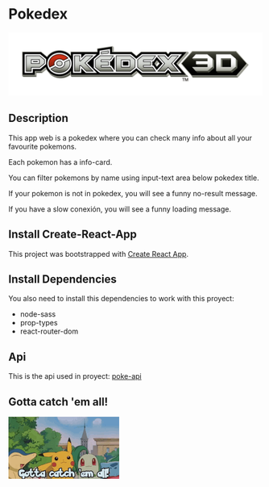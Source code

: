 # Pokedex
![pokedex](./src/images/Pokedex_3D.png)

## Description

This app web is a pokedex where you can check many info about all your favourite pokemons.

Each pokemon has a info-card.

You can filter pokemons by name using input-text area below pokedex title.

If your pokemon is not in pokedex, you will see a funny no-result message.

If you have a slow conexión, you will see a funny loading message.


## Install Create-React-App

This project was bootstrapped with [Create React App](https://github.com/facebook/create-react-app).

## Install Dependencies
You also need to install this dependencies to work with this proyect:
* node-sass
* prop-types
* react-router-dom


## Api
This is the api used in proyect:
[poke-api](https://pokeapi.co/api/v2/pokemon/?limit=25)

## Gotta catch 'em all!
![pokemons](./src/images/catch.gif)